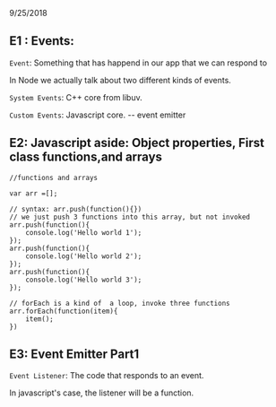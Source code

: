 9/25/2018


## E1 : Events:

`Event`: Something that has happend in our app that we can respond to

In Node we actually talk about two different kinds of events.

`System Events`: C++ core from libuv. 

`Custom Events`: Javascript core. -- event emitter



## E2: Javascript aside: Object properties, First class functions,and arrays

```
//functions and arrays

var arr =[];

// syntax: arr.push(function(){})
// we just push 3 functions into this array, but not invoked
arr.push(function(){
    console.log('Hello world 1');
});
arr.push(function(){
    console.log('Hello world 2');
});
arr.push(function(){
    console.log('Hello world 3');
});

// forEach is a kind of  a loop, invoke three functions
arr.forEach(function(item){
    item();
})
```


## E3: Event Emitter Part1

`Event Listener`: The code that responds to an event.

In javascript's case, the listener will be a function.



